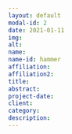 ```yaml
---
layout: default
modal-id: 2
date: 2021-01-11
img: 
alt: 
name:
name-id: hammer
affiliation: 
affiliation2: 
title: 
abstract: 
project-date:
client:
category:
description: 
---
```


